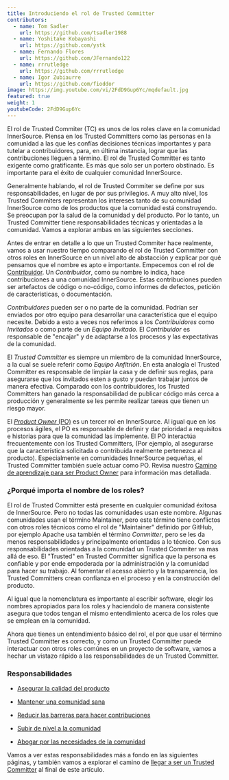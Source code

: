 ```yaml
---
title: Introduciendo el rol de Trusted Committer
contributors:
  - name: Tom Sadler
    url: https://github.com/tsadler1988
  - name: Yoshitake Kobayashi
    url: https://github.com/ystk
  - name: Fernando Flores
    url: https://github.com/JFernando122
  - name: rrrutledge
    url: https://github.com/rrrutledge
  - name: Igor Zubiaurre
    url: https://github.com/fioddor
image: https://img.youtube.com/vi/2FdD9Gup6Yc/mqdefault.jpg
featured: true
weight: 1
youtubeCode: 2FdD9Gup6Yc
---
```

<div class="paragraph pagenumrestart">
<p>El rol de Trusted Commiter (TC) es unos de los roles clave en la comunidad InnerSource.
Piensa en los Trusted Committers como las personas en la comunidad a las que les confías decisiones técnicas importantes y
para tutelar a contribuidores,
para, en última instancia, lograr que las contribuciones lleguen a término.
El rol de Trusted Committer es tanto exigente como gratificante.
Es más que solo ser un portero obstinado.
Es importante para el éxito de cualquier comunidad InnerSource.</p>
</div>
<div class="paragraph">
<p>Generalmente hablando, el rol de Trusted Commiter se define por sus responsabilidades, en lugar de por sus privilegios.
A muy alto nível, los Trusted Commiters representan los intereses tanto de su comunidad InnerSource como de los productos que la comunidad está construyendo.
Se preocupan por la salud de la comunidad y del producto.
Por lo tanto, un Trusted Committer tiene responsabilidades técnicas y orientadas a la comunidad.
Vamos a explorar ambas en las siguientes secciones.</p>
</div>
<div class="paragraph">
<p>Antes de entrar en detalle a lo que un Trusted Commiter hace realmente,
vamos a usar nuestro tiempo comparando el rol de Trusted Committer con otros roles en InnerSource en un nível alto de abstacción
y explicar por qué pensamos que el nombre es apto e importante.
Empecemos con el rol de <a href="https://innersourcecommons.org/learn/learning-path/contributor">Contribuidor</a>.
Un <em>Contribuidor</em>, como su nombre lo indica, hace contribuciones a una comunidad InnerSource.
Estas contribuciones pueden ser artefactos de código o no-código,
como informes de defectos, petición de características, o documentación.</p>
</div>
<div class="paragraph">
<p><em>Contribuidores</em> pueden ser o no parte de la comunidad.
Podrían ser enviados por otro equipo para desarrollar una característica que el equipo necesite.
Debido a esto a veces nos referimos a los <em>Contribuidores</em> como <em>Invitados</em> o como parte de un <em>Equipo Invitado</em>.
El <em>Contribuidor</em> es responsable de "encajar" y de adaptarse a los procesos y las expectativas de la comunidad.</p>
</div>
<div class="paragraph">
<p>El <em>Trusted Committer</em> es siempre un miembro de la comunidad InnerSource,
a la cual se suele referir como <em>Equipo Anfitrión</em>.
En esta analogía el Trusted Committer es responsable de limpiar la casa y de definir sus reglas,
para asegurarse que los invitados esten a gusto y puedan trabajar juntos de manera efectiva.
Comparado con los contribuidores, los Trusted Committers han ganado la responsabilidad de publicar código más cerca a producción
y generalmente se les permite realizar tareas que tienen un riesgo mayor.</p>
</div>
<div class="paragraph">
<p>El <a href="https://innersourcecommons.org/learn/learning-path/product-owner"><em>Product Owner</em> (PO)</a> es un tercer rol en InnerSource.
Al igual que en los procesos ágiles,
el PO es responsable de definir y dar prioridad a requisitos e historias para que la comunidad las implemente.
El PO interactúa frecuentemente con los Trusted Committers,
(Por ejemplo, al asegurarse que la característica solicitada o contribuida realmente pertenezca al producto).
Especialmente en comunidades InnerSource pequeñas, el Trusted Committer también suele actuar como PO. Revisa nuestro <a href="https://innersourcecommons.org/learn/learning-path/product-owner">Camino de aprendizaje para ser Product Owner</a>
para información mas detallada.</p>
</div>
<div class="sect2">
<h3 id="_porqué_importa_el_nombre_de_los_roles">¿Porqué importa el nombre de los roles?</h3>
<div class="paragraph">
<p>El rol de Trusted Committer está presente en cualquier comunidad éxitosa de InnerSource.
Pero no todas las comunidades usan este nombre.
Algunas comunidades usan el término Maintainer, pero este término tiene conflictos con otros roles técnicos como el rol de "Maintainer" definido por GitHub,
por ejemplo Apache usa también el término <em>Committer</em>,
pero se les da menos responsabilidades y principalmente orientadas a lo técnico.
Con sus responsabilidades orientadas a la comunidad un Trusted Commiter va mas allá de eso.
El "Trusted" en Trusted Committer significa que la persona es confiable y por ende empoderada por la administración y la comunidad para hacer su trabajo.
Al fomentar el acesso abierto y la transparencia, los Trusted Committers crean confianza en el proceso y en la construcción del producto.</p>
</div>
<div class="paragraph">
<p>Al igual que la nomenclatura es importante al escribir software, elegir los nombres apropiados para los roles y haciendolo de manera consistente
asegura que todos tengan el mismo entendimiento acerca de los roles que se emplean en la comunidad.</p>
</div>
<div class="paragraph">
<p>Ahora que tienes un entendimiento básico del rol,
el por que usar el término Trusted Committer es correcto,
y como un Trusted Committer puede interactuar con otros roles comúnes en un proyecto de software,
vamos a hechar un vistazo rápido a las responsabilidades de un Trusted Committer.</p>
</div>
</div>
<div class="sect2">
<h3 id="_responsabilidades">Responsabilidades</h3>
<div class="ulist">
<ul>
<li>
<p><a href="https://innersourcecommons.org/es/learn/learning-path/trusted-committer/02/">Asegurar la calidad del producto</a></p>
</li>
<li>
<p><a href="https://innersourcecommons.org/es/learn/learning-path/trusted-committer/03/">Mantener una comunidad sana</a></p>
</li>
<li>
<p><a href="https://innersourcecommons.org/es/learn/learning-path/trusted-committer/05/">Reducir las barreras para hacer contribuciones</a></p>
</li>
<li>
<p><a href="https://innersourcecommons.org/es/learn/learning-path/trusted-committer/04/">Subir de nível a la comunidad</a></p>
</li>
<li>
<p><a href="https://innersourcecommons.org/es/learn/learning-path/trusted-committer/06/">Abogar por las necesidades de la comunidad</a></p>
</li>
</ul>
</div>
<div class="paragraph">
<p>Vamos a ver estas responsabilidades más a fondo en las siguientes páginas, y también vamos a explorar el camino de <a href="https://innersourcecommons.org/es/learn/learning-path/trusted-committer/07/">llegar a ser un Trusted Committer</a> al final de este artículo.</p>
</div>
</div>
<!--- This file autogenerated from https://github.com/InnerSourceCommons/InnerSourceLearningPath/blob/main/scripts -->